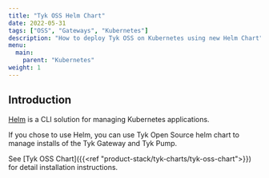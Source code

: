 ```yaml
---
title: "Tyk OSS Helm Chart"
date: 2022-05-31
tags: ["OSS", "Gateways", "Kubernetes"]
description: "How to deploy Tyk OSS on Kubernetes using new Helm Chart"
menu:
  main:
    parent: "Kubernetes"
weight: 1
---
```


## Introduction

[Helm](https://helm.sh/) is a CLI solution for managing Kubernetes applications.

If you chose to use Helm, you can use Tyk Open Source helm chart to manage installs of the Tyk Gateway and Tyk Pump.

See [Tyk OSS Chart]({{<ref "product-stack/tyk-charts/tyk-oss-chart">}}) for detail installation instructions.
